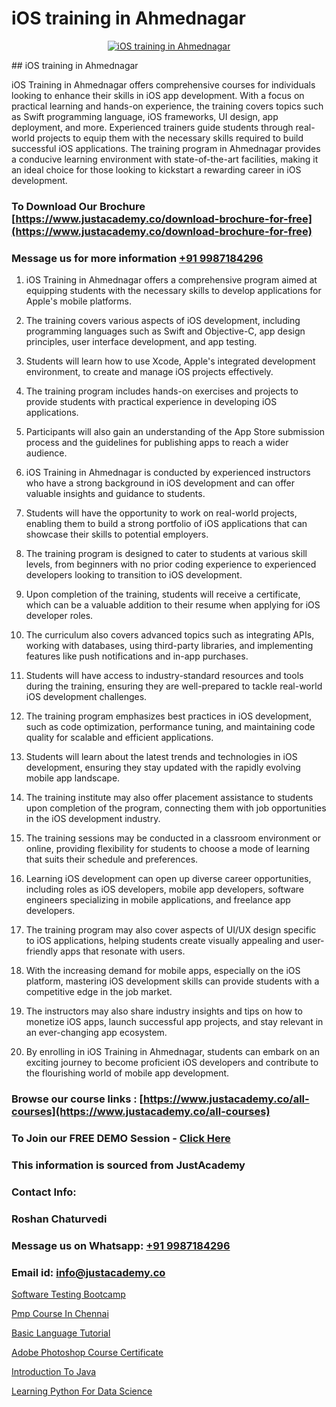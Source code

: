 # iOS training in Ahmednagar

<p align="center">
  <a href="https://justacademy.co/course-detail/ios-training">
    <img src="https://justacademy.co/storage2/course_image/1676636008_course_image.webp" alt="iOS training in Ahmednagar">
  </a>
</p>
## iOS training in Ahmednagar

iOS Training in Ahmednagar offers comprehensive courses for individuals looking to enhance their skills in iOS app development. With a focus on practical learning and hands-on experience, the training covers topics such as Swift programming language, iOS frameworks, UI design, app deployment, and more. Experienced trainers guide students through real-world projects to equip them with the necessary skills required to build successful iOS applications. The training program in Ahmednagar provides a conducive learning environment with state-of-the-art facilities, making it an ideal choice for those looking to kickstart a rewarding career in iOS development.
### To Download Our Brochure [https://www.justacademy.co/download-brochure-for-free](https://www.justacademy.co/download-brochure-for-free)
### Message us for more information [+91 9987184296](https://api.whatsapp.com/send?phone=919987184296)
1) iOS Training in Ahmednagar offers a comprehensive program aimed at equipping students with the necessary skills to develop applications for Apple's mobile platforms.

2) The training covers various aspects of iOS development, including programming languages such as Swift and Objective-C, app design principles, user interface development, and app testing.

3) Students will learn how to use Xcode, Apple's integrated development environment, to create and manage iOS projects effectively.

4) The training program includes hands-on exercises and projects to provide students with practical experience in developing iOS applications.

5) Participants will also gain an understanding of the App Store submission process and the guidelines for publishing apps to reach a wider audience.

6) iOS Training in Ahmednagar is conducted by experienced instructors who have a strong background in iOS development and can offer valuable insights and guidance to students.

7) Students will have the opportunity to work on real-world projects, enabling them to build a strong portfolio of iOS applications that can showcase their skills to potential employers.

8) The training program is designed to cater to students at various skill levels, from beginners with no prior coding experience to experienced developers looking to transition to iOS development.

9) Upon completion of the training, students will receive a certificate, which can be a valuable addition to their resume when applying for iOS developer roles.

10) The curriculum also covers advanced topics such as integrating APIs, working with databases, using third-party libraries, and implementing features like push notifications and in-app purchases.

11) Students will have access to industry-standard resources and tools during the training, ensuring they are well-prepared to tackle real-world iOS development challenges.

12) The training program emphasizes best practices in iOS development, such as code optimization, performance tuning, and maintaining code quality for scalable and efficient applications.

13) Students will learn about the latest trends and technologies in iOS development, ensuring they stay updated with the rapidly evolving mobile app landscape.

14) The training institute may also offer placement assistance to students upon completion of the program, connecting them with job opportunities in the iOS development industry.

15) The training sessions may be conducted in a classroom environment or online, providing flexibility for students to choose a mode of learning that suits their schedule and preferences.

16) Learning iOS development can open up diverse career opportunities, including roles as iOS developers, mobile app developers, software engineers specializing in mobile applications, and freelance app developers.

17) The training program may also cover aspects of UI/UX design specific to iOS applications, helping students create visually appealing and user-friendly apps that resonate with users.

18) With the increasing demand for mobile apps, especially on the iOS platform, mastering iOS development skills can provide students with a competitive edge in the job market.

19) The instructors may also share industry insights and tips on how to monetize iOS apps, launch successful app projects, and stay relevant in an ever-changing app ecosystem.

20) By enrolling in iOS Training in Ahmednagar, students can embark on an exciting journey to become proficient iOS developers and contribute to the flourishing world of mobile app development.

### Browse our course links : [https://www.justacademy.co/all-courses](https://www.justacademy.co/all-courses) 
### To Join our FREE DEMO Session - [Click Here](https://www.justacademy.co/register-for-course-demo)


### This information is sourced from JustAcademy
### Contact Info:
### Roshan Chaturvedi
### Message us on Whatsapp: [+91 9987184296](https://api.whatsapp.com/send?phone=919987184296)
### Email id: [info@justacademy.co](mailto:info@justacademy.co)
                
[Software Testing Bootcamp](https://www.linkedin.com/pulse/software-testing-bootcamp-justacademy-canberra-iupbe?trackingId=Jo1rJy3ZrnHjO5ehwEKqBg%3D%3D&lipi=urn%3Ali%3Apage%3Ad_flagship3_company_admin%3B7%2Ffp9SMgRFS7eU%2BK9qPCHw%3D%3D)

[Pmp Course In Chennai](https://www.linkedin.com/pulse/pmp-course-chennai-justacademy-mumbai-rqboc?trackingId=acGaceYc6%2ByJNA12tvR15w%3D%3D&lipi=urn%3Ali%3Apage%3Ad_flagship3_showcase_admin%3B4hzOhjOyRsS4BMzXWRzbRw%3D%3D)

[Basic Language Tutorial](https://medium.com/@prempja40/basic-language-tutorial-b5e30ea85867)

[Adobe Photoshop Course Certificate](https://medium.com/@ranepooja/adobe-photoshop-course-certificate-ed69516fb638)

[Introduction To Java](https://justacademyin.github.io/justacademy/introduction-to-java)

[Learning Python For Data Science](https://justacademyin.github.io/justacademy/learning-python-for-data-science)

